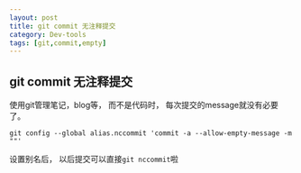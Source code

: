```yaml
---
layout: post
title: git commit 无注释提交
category: Dev-tools
tags: [git,commit,empty]
---
```

## git commit 无注释提交
使用git管理笔记，blog等， 而不是代码时， 每次提交的message就没有必要了。

```shell
git config --global alias.nccommit 'commit -a --allow-empty-message -m ""'
```

设置别名后， 以后提交可以直接`git nccommit`啦
